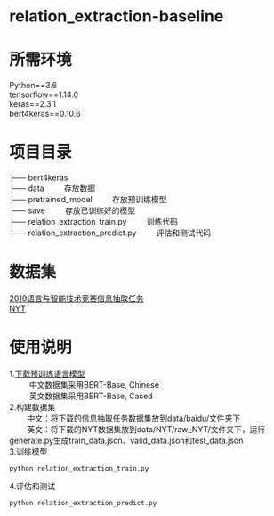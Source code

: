 # relation_extraction-baseline
# 所需环境
Python==3.6</br>
tensorflow==1.14.0</br>
keras==2.3.1</br>
bert4keras==0.10.6</br>
# 项目目录
├── bert4keras</br>
├── data &emsp; &emsp;存放数据</br>
├── pretrained_model &emsp; &emsp;存放预训练模型</br>
├── save &emsp; &emsp;存放已训练好的模型</br>
├── relation_extraction_train.py &emsp; &emsp;训练代码</br>
├── relation_extraction_predict.py &emsp; &emsp;评估和测试代码</br>
# 数据集
[2019语言与智能技术竞赛信息抽取任务](https://ai.baidu.com/broad/download?dataset=)</br>
[NYT](https://drive.google.com/open?id=10f24s9gM7NdyO3z5OqQxJgYud4NnCJg3)</br>
# 使用说明
1.[下载预训练语言模型](https://github.com/google-research/bert#pre-trained-models)</br>
&emsp; &emsp; 中文数据集采用BERT-Base, Chinese</br>
&emsp; &emsp; 英文数据集采用BERT-Base, Cased</br>
2.构建数据集</br>
&emsp; &emsp;中文：将下载的信息抽取任务数据集放到data/baidu/文件夹下</br>
&emsp; &emsp;英文：将下载的NYT数据集放到data/NYT/raw_NYT/文件夹下，运行generate.py生成train_data.json、valid_data.json和test_data.json</br>
3.训练模型
```
python relation_extraction_train.py
```
4.评估和测试
```
python relation_extraction_predict.py
```
